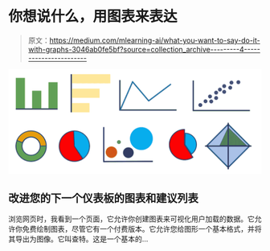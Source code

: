 # 你想说什么，用图表来表达

> 原文：<https://medium.com/mlearning-ai/what-you-want-to-say-do-it-with-graphs-3046ab0fe5bf?source=collection_archive---------4----------------------->

![](img/84026c73a13af3cf19e1950c22a504a4.png)

## 改进您的下一个仪表板的图表和建议列表

浏览网页时，我看到一个页面，它允许你创建图表来可视化用户加载的数据。它允许你免费绘制图表，尽管它有一个付费版本。它允许您给图形一个基本格式，并将其导出为图像。它叫查特。这是一个基本的…